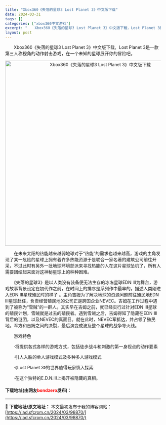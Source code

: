 ```yaml
---
title: "Xbox360《失落的星球3 Lost Planet 3》中文版下载"
date: 2024-03-31
tags: []
categories: ["xbox360中文游戏"]
excerpt: "　　Xbox360《失落的星球3 Lost Planet 3》中文版下载，Lost Planet 3是一款第三人称视角的动作射击游戏，在一个未知的星球展开你的冒险吧。 　　在未来太阳的热能越来越弱地球对于&ldquo;热能&rdquo;的需求也越来越高，游戏的主角发现了某一危险的星球上拥有着许多热能&hellip;"
layout: post
---
```


 <p>　　Xbox360《失落的星球3 Lost Planet 3》中文版下载，Lost Planet 3是一款第三人称视角的动作射击游戏，在一个未知的星球展开你的冒险吧。</p> <p align="center"><img align="" border="0" src="https://lad.sfcrom.cn/wp-content/uploads/2024/03/20240330_66083ea50b8c4.webp" width="600" alt="Xbox360《失落的星球3 Lost Planet 3》中文版下载" /></p> <p>　　在未来太阳的热能越来越弱地球对于&ldquo;热能&rdquo;的需求也越来越高，游戏的主角发现了某一危险的星球上拥有着许多热能资源于是联合一家名著的建筑公司前往开采，不过此时有另外一批地球环境部派来寻找热能的人在这片星球坠机了，所有人需要团结起来面对这神秘星球上的种种困难。</p> <p>　　《失落的星球3》是以人类没有装备便无法生存的冰冻星球EDN III为舞台，游戏故事背景设定在初代作之前，在时间上的排序是系列作中最早的，描述人类刚进入EDN III星球殖民时的样子 。主角吉姆为了解决地球的资源问题前往殖民地EDN III星球赴任，负责经营殖民地的公司正是跨国企业NEVEC。吉姆在工作过程中遇到了被称为&ldquo;雪贼&rdquo;的一群人。其实早在吉姆之前，就已经实行过针对EDN III星球的殖民计划，雪贼就是过去的殖民者。遇到雪贼之后，吉姆得知了隐藏在EDN III背后的谜团，以及NEVEC的真面目。就在此时，NEVEC军抵达，并占领了殖民地。军方和吉姆之间的决裂，最后演变成波及整个星球的战争导火线。</p> <p>　　游戏特色</p> <p>　　&middot;将提供各式各样的游戏方式，包括徒步战斗和刺激的第一身视点的动作要素</p> <p>　　&middot;引人入胜的单人游戏模式及多种多人游戏模式</p> <p>　　&middot;《Lost Planet 3》的世界值得玩家慎入探索</p> <p>　　&middot;在这个独特的E.D.N.III上揭开被隐藏的真相。</p> <p><h4>下载地址(由网友<font color="red">bondzero</font>发布)：</h4></p> 

---
📖 **下载地址/原文地址：** 本文最初发布于我的博客网站：[https://lad.sfcrom.cn/2024/03/98870/](https://lad.sfcrom.cn/2024/03/98870/)
